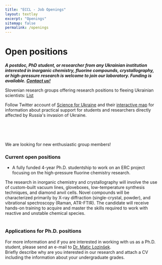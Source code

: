 ```yaml
---
title: "ECCL - Job Openings"
layout: textlay
excerpt: "Openings"
sitemap: false
permalink: /openings
---
```


# Open positions

<b><i>A postdoc, PhD student, or researcher from any Ukrainian institution interested in inorganic chemistry, fluorine compounds, crystallography, or high-pressure research is welcome to join our laboratory. Funding is available. [Contact us!](mailto:matic.lozinsek@ijs.si)</i></b>

Slovenian research groups offering research positions to fleeing Ukrainian scientists: [List](https://docs.google.com/spreadsheets/d/12vJgLkrlCfFhlAKYPtjnkPt1InSojKcO6-BZRn-G4e8/edit#gid=0)

Follow Twitter account of [Science for Ukraine](https://twitter.com/Sci_for_Ukraine) and their [interactive map](https://scienceforukraine.eu/) for information about practical support for students and researchers directly affected by Russia's invasion of Ukraine.

<br>
<br>
<br>

We are looking for new enthusiastic group members!

### Current open positions

- A fully funded 4-year Ph.D. studentship to work on an ERC project focusing on the high-pressure fluorine chemistry research.

The research in inorganic chemistry and crystallography will involve the use of custom-built vacuum lines, gloveboxes, low-temperature synthesis techniques, and diamond anvil cells. Novel compounds will be characterized primarily by X-ray diffraction (single-crystal, powder), and vibrational spectroscopy (Raman, ATR-FTIR). The candidate will receive hands-on training to acquire and master the skills required to work with reactive and unstable chemical species. 
<br>
<br>

### Applications for Ph.D. positions
For more information and if you are interested in working with us as a Ph.D. student, please send an e-mail to [Dr. Matic Lozinšek](mailto:matic.lozinsek@ijs.si). 
<br>Briefly describe why are you interested in our research and attach a CV including the information about your undergraduate grades.

<br>
<br>
<br>



